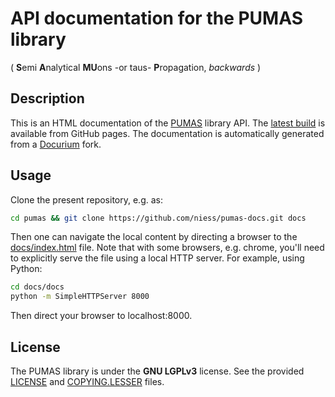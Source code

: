 # API documentation for the PUMAS library
( **S**emi **A**nalytical **MU**ons -or taus- **P**ropagation, *backwards* )

## Description

This is an HTML documentation of the [PUMAS][PUMAS] library API. The [latest
build](https://niess.github.io/pumas-docs) is available from GitHub pages.
The documentation is automatically generated from a
[Docurium](https://github.com/niess/docurium) fork.

## Usage

Clone the present repository, e.g. as:
```bash
cd pumas && git clone https://github.com/niess/pumas-docs.git docs
```
Then one can navigate the local content by directing a browser to the
[docs/index.html](docs/index.html) file. Note that with some browsers, e.g.
chrome, you'll need to explicitly serve the file using a local HTTP server.
For example, using Python:
```bash
cd docs/docs
python -m SimpleHTTPServer 8000
```
Then direct your browser to localhost:8000.

## License

The PUMAS library is under the **GNU LGPLv3** license. See the provided
[LICENSE](LICENSE) and [COPYING.LESSER](COPYING.LESSER) files.

[PUMAS]: http://niess.github.io/pumas
